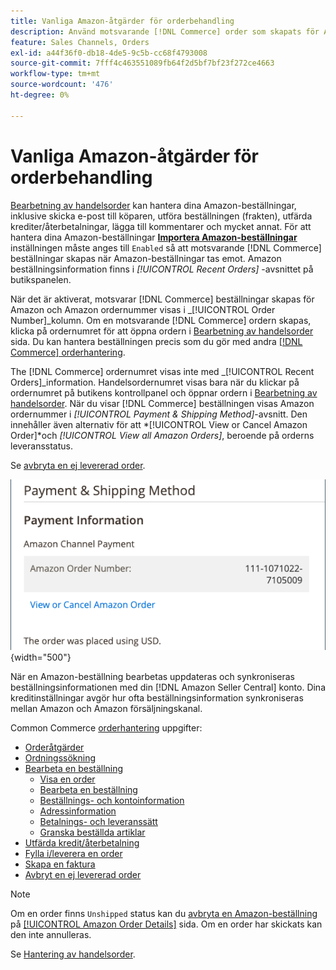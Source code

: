 ```yaml
---
title: Vanliga Amazon-åtgärder för orderbehandling
description: Använd motsvarande [!DNL Commerce] order som skapats för Amazon beställningar för att hantera orderaktivitet och -bearbetning i [!UICONTROL Commerce] Admin.
feature: Sales Channels, Orders
exl-id: a44f36f0-db18-4de5-9c5b-cc68f4793008
source-git-commit: 7fff4c463551089fb64f2d5bf7bf23f272ce4663
workflow-type: tm+mt
source-wordcount: '476'
ht-degree: 0%

---
```


# Vanliga Amazon-åtgärder för orderbehandling

[Bearbetning av handelsorder](https://experienceleague.adobe.com/docs/commerce-admin/stores-sales/order-management/orders/order-processing.html#process-an-order) kan hantera dina Amazon-beställningar, inklusive skicka e-post till köparen, utföra beställningen (frakten), utfärda krediter/återbetalningar, lägga till kommentarer och mycket annat. För att hantera dina Amazon-beställningar [**Importera Amazon-beställningar**](./order-settings.md) inställningen måste anges till `Enabled` så att motsvarande [!DNL Commerce] beställningar skapas när Amazon-beställningar tas emot. Amazon beställningsinformation finns i *[!UICONTROL Recent Orders]* -avsnittet på butikspanelen.

När det är aktiverat, motsvarar [!DNL Commerce] beställningar skapas för Amazon och Amazon ordernummer visas i _[!UICONTROL Order Number]_kolumn. Om en motsvarande [!DNL Commerce] ordern skapas, klicka på ordernumret för att öppna ordern i [Bearbetning av handelsorder](https://experienceleague.adobe.com/docs/commerce-admin/stores-sales/order-management/orders/order-processing.html#process-an-order) sida. Du kan hantera beställningen precis som du gör med andra [[!DNL Commerce] orderhantering](https://experienceleague.adobe.com/docs/commerce-admin/stores-sales/order-management/orders/order-processing.html#process-an-order).

The [!DNL Commerce] ordernumret visas inte med _[!UICONTROL Recent Orders]_information. Handelsordernumret visas bara när du klickar på ordernumret på butikens kontrollpanel och öppnar ordern i [Bearbetning av handelsorder](https://experienceleague.adobe.com/docs/commerce-admin/stores-sales/order-management/orders/order-processing.html#process-an-order). När du visar [!DNL Commerce] beställningen visas Amazon ordernummer i *[!UICONTROL Payment & Shipping Method]*-avsnitt. Den innehåller även alternativ för att *[!UICONTROL View or Cancel Amazon Order]*och *[!UICONTROL View all Amazon Orders]*, beroende på orderns leveransstatus.

Se [avbryta en ej levererad order](./cancel-unshipped-order.md).

![Amazon orderinformation i handelsorder](assets/amazon-order-number-payment-info.png){width="500"}

När en Amazon-beställning bearbetas uppdateras och synkroniseras beställningsinformationen med din [!DNL Amazon Seller Central] konto. Dina kreditinställningar avgör hur ofta beställningsinformation synkroniseras mellan Amazon och Amazon försäljningskanal.

Common Commerce [orderhantering](https://experienceleague.adobe.com/docs/commerce-admin/stores-sales/order-management/orders/order-processing.html#process-an-order) uppgifter:

- [Orderåtgärder](https://experienceleague.adobe.com/docs/commerce-admin/stores-sales/order-management/orders/orders.html#actions)
- [Ordningssökning](https://experienceleague.adobe.com/docs/commerce-admin/stores-sales/order-management/orders/orders.html#order-search)
- [Bearbeta en beställning](https://experienceleague.adobe.com/docs/commerce-admin/stores-sales/order-management/orders/order-processing.html#process-an-order)
   - [Visa en order](https://experienceleague.adobe.com/docs/commerce-admin/stores-sales/order-management/orders/order-processing.html#process-an-order#view-an-order)
   - [Bearbeta en beställning](https://experienceleague.adobe.com/docs/commerce-admin/stores-sales/order-management/orders/order-processing.html#process-an-order#process-an-order)
   - [Beställnings- och kontoinformation](https://experienceleague.adobe.com/docs/commerce-admin/stores-sales/order-management/orders/order-processing.html#process-an-order#order-and-account-information)
   - [Adressinformation](https://experienceleague.adobe.com/docs/commerce-admin/stores-sales/order-management/orders/order-processing.html#process-an-order#address-information)
   - [Betalnings- och leveranssätt](https://experienceleague.adobe.com/docs/commerce-admin/stores-sales/order-management/orders/order-processing.html#process-an-order#payment--shipping-method)
   - [Granska beställda artiklar](https://experienceleague.adobe.com/docs/commerce-admin/stores-sales/order-management/orders/order-processing.html#process-an-order#review-items-ordered)
- [Utfärda kredit/återbetalning](https://experienceleague.adobe.com/docs/commerce-admin/stores-sales/order-management/credit-memos/credit-memo-create.html)
- [Fylla i/leverera en order](https://experienceleague.adobe.com/docs/commerce-admin/stores-sales/order-management/shipments.html#create-a-shipment)
- [Skapa en faktura](https://experienceleague.adobe.com/docs/commerce-admin/stores-sales/order-management/invoices.html#create-an-invoice)
- [Avbryt en ej levererad order](./cancel-unshipped-order.md)

>[!NOTE]
>
>Om en order finns `Unshipped` status kan du [avbryta en Amazon-beställning](./cancel-unshipped-order.md) på [[!UICONTROL Amazon Order Details]](./amazon-order-details.md) sida. Om en order har skickats kan den inte annulleras.

Se [Hantering av handelsorder](https://experienceleague.adobe.com/docs/commerce-admin/stores-sales/introduction.html#order-management-and-operations).
